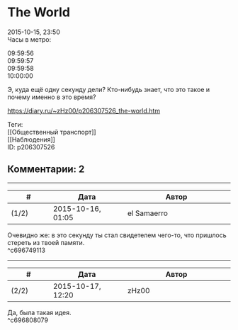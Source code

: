 The World
=========

  
2015-10-15, 23:50  
 Часы в метро:   
   
 09:59:56   
 09:59:57   
 09:59:58   
 10:00:00   
   
 Э, куда ещё одну секунду дели? Кто-нибудь знает, что это такое и почему именно в это время?   
  
<https://diary.ru/~zHz00/p206307526_the-world.htm>  
  
Теги:  
[[Общественный транспорт]]  
[[Наблюдения]]  
ID: p206307526  


Комментарии: 2
--------------

  


---



|         #         |              Дата              |                     Автор                     |           ID           |
| --- | --- | --- | --- |
| (1/2) | 2015-10-16, 01:05 | el Samaerro | c696749113 |

  
 Очевидно же: в это секунду ты стал свидетелем чего-то, что пришлось стереть из твоей памяти.   
 ^c696749113

---



|         #         |              Дата              |                     Автор                     |           ID           |
| --- | --- | --- | --- |
| (2/2) | 2015-10-17, 12:20 | zHz00 | c696808079 |

  
 Да, была такая идея.   
 ^c696808079